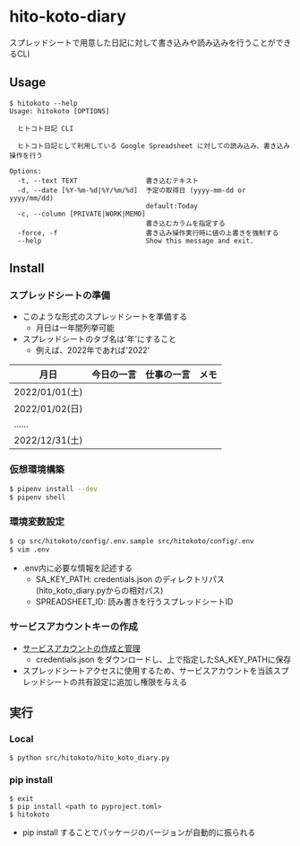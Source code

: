 # hito-koto-diary
スプレッドシートで用意した日記に対して書き込みや読み込みを行うことができるCLI

## Usage
```
$ hitokoto --help
Usage: hitokoto [OPTIONS]

  ヒトコト日記 CLI

  ヒトコト日記として利用している Google Spreadsheet に対しての読み込み、書き込み操作を行う

Options:
  -t, --text TEXT                 書き込むテキスト
  -d, --date [%Y-%m-%d|%Y/%m/%d]  予定の取得日 (yyyy-mm-dd or yyyy/mm/dd)
                                  default:Today
  -c, --column [PRIVATE|WORK|MEMO]
                                  書き込むカラムを指定する
  -force, -f                      書き込み操作実行時に値の上書きを強制する
  --help                          Show this message and exit.
```

## Install
### スプレッドシートの準備
* このような形式のスプレッドシートを準備する
  * 月日は一年間列挙可能
* スプレッドシートのタブ名は'年'にすること
  * 例えば、2022年であれば'2022'

|月日|今日の一言|仕事の一言|メモ|
|---|---|---|---|
|2022/01/01(土)||||
|2022/01/02(日)||||
|......||||
|2022/12/31(土)||||

### 仮想環境構築
```zsh
$ pipenv install --dev
$ pipenv shell
```

### 環境変数設定
```zsh
$ cp src/hitokoto/config/.env.sample src/hitokoto/config/.env
$ vim .env
```
* .env内に必要な情報を記述する
  * SA_KEY_PATH: credentials.json のディレクトリパス(hito_koto_diary.pyからの相対パス)
  * SPREADSHEET_ID: 読み書きを行うスプレッドシートID

### サービスアカウントキーの作成
* [サービスアカウントの作成と管理](https://cloud.google.com/iam/docs/creating-managing-service-accounts?hl=ja#creating_a_service_account)
  * credentials.json をダウンロードし、上で指定したSA_KEY_PATHに保存
* スプレッドシートアクセスに使用するため、サービスアカウントを当該スプレッドシートの共有設定に追加し権限を与える

## 実行
### Local
```
$ python src/hitokoto/hito_koto_diary.py
```

### pip install
```
$ exit
$ pip install <path to pyproject.toml>
$ hitokoto
```

* pip install することでパッケージのバージョンが自動的に振られる
